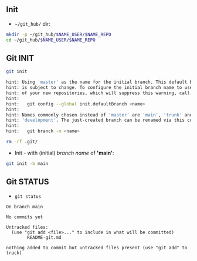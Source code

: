 ## Init

- `~/git_hub/` dir:

```sh
mkdir -p ~/git_hub/$NAME_USER/$NAME_REPO
cd ~/git_hub/$NAME_USER/$NAME_REPO
```

## Git INIT

```sh
git init

hint: Using 'master' as the name for the initial branch. This default branch name
hint: is subject to change. To configure the initial branch name to use in all
hint: of your new repositories, which will suppress this warning, call:
hint: 
hint: 	git config --global init.defaultBranch <name>
hint: 
hint: Names commonly chosen instead of 'master' are 'main', 'trunk' and
hint: 'development'. The just-created branch can be renamed via this command:
hint: 
hint: 	git branch -m <name>
```

```sh
rm -rf .git/
```

- Init - with (initial) *branch name* of **'main'**:

```sh
git init -b main
```

## Git STATUS

- `git status`

```
On branch main

No commits yet

Untracked files:
  (use "git add <file>..." to include in what will be committed)
        README-git.md

nothing added to commit but untracked files present (use "git add" to track)
```
